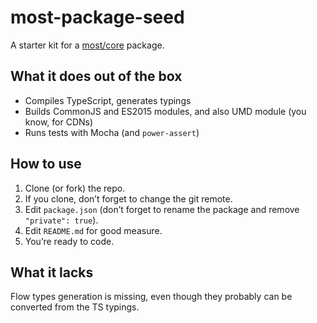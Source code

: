 # most-package-seed

A starter kit for a [most/core](https://github.com/mostjs/core) package.

## What it does out of the box

- Compiles TypeScript, generates typings
- Builds CommonJS and ES2015 modules, and also UMD module (you know, for CDNs)
- Runs tests with Mocha (and `power-assert`)

## How to use

1. Clone (or fork) the repo.
2. If you clone, don’t forget to change the git remote.
3. Edit `package.json` (don’t forget to rename the package and remove `"private": true`).
4. Edit `README.md` for good measure.
5. You’re ready to code.

## What it lacks

Flow types generation is missing, even though they probably can be converted from the TS typings.
